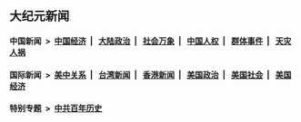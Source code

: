 ## 大纪元新闻

#### 中国新闻 &nbsp;>&nbsp; [中国经济](indexes/ncid283/README.md?10100445) &nbsp;| &nbsp; [大陆政治](indexes/ncid277/README.md?10100445) &nbsp;| &nbsp; [社会万象](indexes/ncid282/README.md?10100445) &nbsp;| &nbsp; [中国人权](indexes/ncid278/README.md?10100445) &nbsp;| &nbsp; [群体事件](indexes/ncid279/README.md?10100445) &nbsp;| &nbsp; [天灾人祸](indexes/ncid280/README.md?10100445)

#### 国际新闻 &nbsp;>&nbsp; [美中关系](indexes/nf1412576/README.md?10100445) &nbsp;| &nbsp; [台湾新闻](indexes/ncid1349361/README.md?10100445) &nbsp;| &nbsp; [香港新闻](indexes/ncid1349362/README.md?10100445) &nbsp;| &nbsp; [美国政治](indexes/ncid1078159/README.md?10100445) &nbsp;| &nbsp; [美国社会](indexes/ncid1078160/README.md?10100445) &nbsp;| &nbsp; [美国经济](indexes/ncid1078158/README.md?10100445)

#### 特别专题 &nbsp;>&nbsp; [中共百年历史](https://github.com/epoch-news/epoch-special/blob/master/README.md?10100445)  
